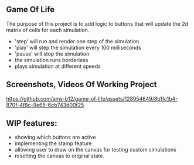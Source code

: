## Game Of Life
The purpose of this project is to add logic to buttons that will update the 2d matrix of cells for each simulation.
- 'step' will run and render one step of the simulation
- 'play' will step the simulation every 100 milliseconds
- 'pause' will stop the simulation
- the simulation runs borderless
- plays simulation at different speeds

## Screenshots, Videos Of Working Project

https://github.com/amy-b12/game-of-life/assets/128954649/8b1fc1b4-870f-4f8c-9e65-6cb743d00f25

## WIP features:
- showing which buttons are active
- implementing the stamp feature
- allowing user to draw on the canvas for testing custom simulations
- resetting the canvas to original state.
